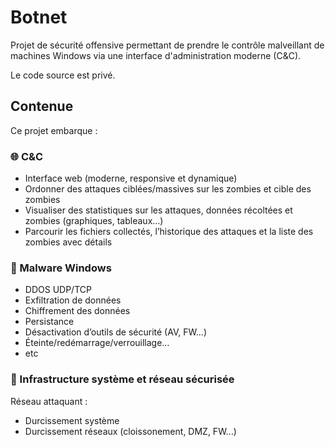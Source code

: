 # Botnet

Projet de sécurité offensive permettant de prendre le contrôle malveillant de machines Windows via une interface d'administration moderne (C&C).

Le code source est privé.

## Contenue

Ce projet embarque :

### 🌐 C&C
- Interface web (moderne, responsive et dynamique)
- Ordonner des attaques ciblées/massives sur les zombies et cible des zombies
- Visualiser des statistiques sur les attaques, données récoltées et zombies (graphiques, tableaux…)
- Parcourir les fichiers collectés, l’historique des attaques et la liste des zombies avec détails

### 🐍 Malware Windows
- DDOS UDP/TCP
- Exfiltration de données 
- Chiffrement des données 
- Persistance
- Désactivation d’outils de sécurité (AV, FW…)
- Éteinte/redémarrage/verrouillage… 
- etc

### 🔐 Infrastructure système et réseau sécurisée 
 Réseau attaquant : 
- Durcissement système 
- Durcissement réseaux (cloissonement, DMZ, FW...)
